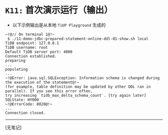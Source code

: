 # `K11:` 首次演示运行（输出）
+ 以下示例输出是从本地 `TiUP Playground` 生成的
```
~!@// On terminal 1@!~
 $ ./11-demo-jdbc-prepared-statement-online-ddl-01-show.sh local
TiDB endpoint: 127.0.0.1
TiDB username: root
Default TiDB server port: 4000
Connection established.
preparing
...
populating
...
~!@Error: java.sql.SQLException: Information schema is changed during the execution of the statement@!~
(for example, table definition may be updated by other DDL ran in parallel). If you see this error often, 
try increasing `tidb_max_delta_schema_count`. [try again later]
SQLState: HY000
~!@ErrorCode: 8028@!~
...
Connection closed.
```
--------------------------------------------------------------------------------------------------------
[无笔记]
